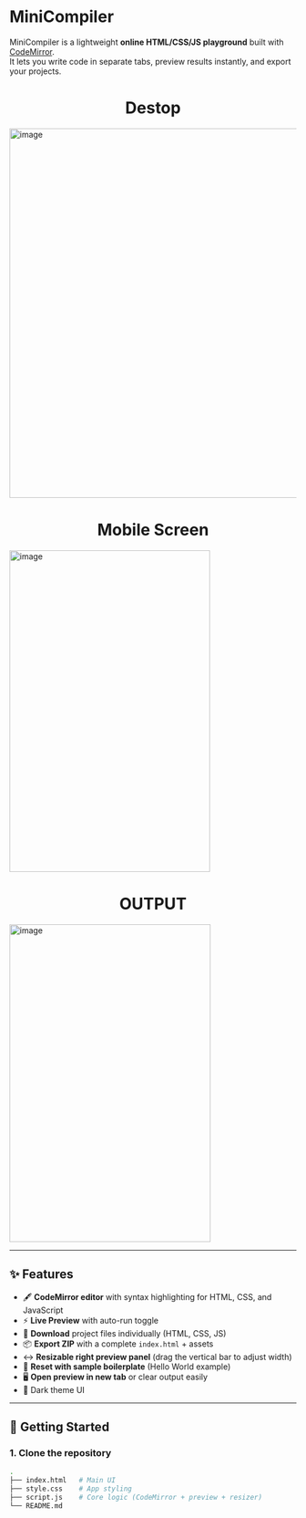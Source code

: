 # MiniCompiler

MiniCompiler is a lightweight **online HTML/CSS/JS playground** built with [CodeMirror](https://codemirror.net/).  
It lets you write code in separate tabs, preview results instantly, and export your projects.




<h1 style="text-align: center"><b>Destop</b></h1>
<img width="1366" height="648" alt="image" src="https://github.com/user-attachments/assets/24e30771-ae5b-4f99-9d86-7e1645bb2413" />

<h1 style="text-align: center"><b>Mobile Screen</b></h1>

<img width="352" height="564" alt="image" src="https://github.com/user-attachments/assets/fe6602dc-77ef-4f1c-b9c7-9f2d13a00e48" />

<h1 style="text-align: center"><b>OUTPUT</b></h1>
<img width="353" height="557" alt="image" src="https://github.com/user-attachments/assets/92a01e25-b1ff-4df3-9a60-921e4014852b" />


---

## ✨ Features

- 🖋️ **CodeMirror editor** with syntax highlighting for HTML, CSS, and JavaScript  
- ⚡ **Live Preview** with auto-run toggle  
- 📂 **Download** project files individually (HTML, CSS, JS)  
- 📦 **Export ZIP** with a complete `index.html` + assets  
- ↔️ **Resizable right preview panel** (drag the vertical bar to adjust width)  
- 🔄 **Reset with sample boilerplate** (Hello World example)  
- 🖥️ **Open preview in new tab** or clear output easily  
- 🎨 Dark theme UI

---

## 🚀 Getting Started

### 1. Clone the repository
```bash
.
├── index.html   # Main UI
├── style.css    # App styling
├── script.js    # Core logic (CodeMirror + preview + resizer)
└── README.md


